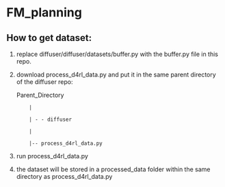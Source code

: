 # FM_planning

## How to get dataset:
1. replace diffuser/diffuser/datasets/buffer.py with the buffer.py file in this repo.
2. download process_d4rl_data.py and put it in the same parent directory of the diffuser repo:
   
     Parent_Directory
   
           |
   
           | - - diffuser
   
           |
   
           |-- process_d4rl_data.py
 4. run process_d4rl_data.py
 5. the dataset will be stored in a processed_data folder within the same directory as process_d4rl_data.py
